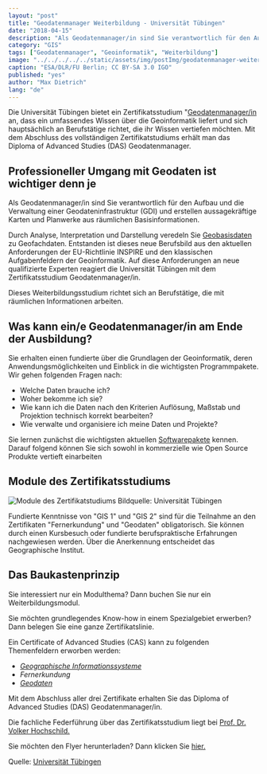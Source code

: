 ```yaml
---
layout: "post"
title: "Geodatenmanager Weiterbildung - Universität Tübingen"
date: "2018-04-15"
description: "Als Geodatenmanager/in sind Sie verantwortlich für den Aufbau und die Verwaltung einer GDI und erstellen Karten aus räumlichen Basisinformationen"
category: "GIS"
tags: ["Geodatenmanager", "Geoinformatik", "Weiterbildung"]
image: "../../../../../static/assets/img/postImg/geodatenmanager-weiterbildung-uni-tuebingen.jpg"
caption: "ESA/DLR/FU Berlin; CC BY-SA 3.0 IGO"
published: "yes"
author: "Max Dietrich"
lang: "de"
---
```


Die Universität Tübingen bietet ein Zertifikatsstudium "[Geodatenmanager/in](/gis/gehalt-in-der-gis-branche/ "Geodatenmanager Gehalt") an, dass ein umfassendes Wissen über die Geoinformatik liefert und sich hauptsächlich an Berufstätige richtet, die ihr Wissen vertiefen möchten. Mit dem Abschluss des vollständigen Zertifikatstudiums erhält man das Diploma of Advanced Studies (DAS) Geodatenmanager.

## Professioneller Umgang mit Geodaten ist wichtiger denn je

Als Geodatenmanager/in sind Sie verantwortlich für den Aufbau und die Verwaltung einer Geodateninfrastruktur (GDI) und erstellen aussagekräftige Karten und Planwerke aus räumlichen Basisinformationen.

Durch Analyse, Interpretation und Darstellung veredeln Sie [Geobasisdaten](/gis/was-sind-geodaten/) zu Geofachdaten. Entstanden ist dieses neue Berufsbild aus den aktuellen Anforderungen der EU-Richtlinie INSPIRE und den klassischen Aufgabenfeldern der Geoinformatik. Auf diese Anforderungen an neue qualifizierte Experten reagiert die Universität Tübingen mit dem Zertifikatsstudium Geodatenmanager/in.

Dieses Weiterbildungsstudium richtet sich an Berufstätige, die mit räumlichen Informationen arbeiten.

## Was kann ein/e Geodatenmanager/in am Ende der Ausbildung?

Sie erhalten einen fundierte über die Grundlagen der Geoinformatik, deren Anwendungsmöglichkeiten und Einblick in die wichtigsten Programmpakete. Wir gehen folgenden Fragen nach:

*   Welche Daten brauche ich?
*   Woher bekomme ich sie?
*   Wie kann ich die Daten nach den Kriterien Auflösung, Maßstab und Projektion technisch korrekt bearbeiten?
*   Wie verwalte und organisiere ich meine Daten und Projekte?

Sie lernen zunächst die wichtigsten aktuellen [Softwarepakete](/gis-software-optionen-open-source-kostenlos-und-kostenpflichtig "GIS-Software Optionen") kennen. Darauf folgend können Sie sich sowohl in kommerzielle wie Open Source Produkte vertieft einarbeiten

## Module des Zertifikatsstudiums

![Module des Zertifikatstudiums](/static/3f28db2f272a76a890c04b3aa9b4a736/fec90/csm_2016_DAS_Geodaten_9bdbcc4602.jpg "Module des Zertifikatstudiums")
Bildquelle: Universität Tübingen

Fundierte Kenntnisse von "GIS 1" und "GIS 2" sind für die Teilnahme an den Zertifikaten "Fernerkundung" und "Geodaten" obligatorisch. Sie können durch einen Kursbesuch oder fundierte berufspraktische Erfahrungen nachgewiesen werden. Über die Anerkennung entscheidet das Geographische Institut.

## Das Baukastenprinzip

Sie interessiert nur ein Modulthema? Dann buchen Sie nur ein Weiterbildungsmodul.

Sie möchten grundlegendes Know-how in einem Spezialgebiet erwerben? Dann belegen Sie eine ganze Zertifikatslinie.

Ein Certificate of Advanced Studies (CAS) kann zu folgenden Themenfeldern erworben werden:

*   [_Geographische Informationssysteme_](/gis/was-ist-gis "Was ist GIS?")
*   _Fernerkundung_
*   [_Geodaten_](/gis/was-sind-geodaten/ "Was sind Geodaten?")

Mit dem Abschluss aller drei Zertifikate erhalten Sie das Diploma of Advanced Studies (DAS) Geodatenmanager/in.

Die fachliche Federführung über das Zertifikatsstudium liegt bei [Prof. Dr. Volker Hochschild.](http://www.uni-tuebingen.de/en/92921 "Öffnet externen Link in neuem Fenster")

Sie möchten den Flyer herunterladen? Dann klicken Sie [hier.](http://www.uni-tuebingen.de/index.php?eID=tx_securedownloads&p=46108&u=0&g=0&t=1523908348&hash=421bcb13a894c2235a2760deb2fa654cfd2556cb&file=/fileadmin/Uni_Tuebingen/Zielgruppen/Tuebinger_Zentrum_fuer_Wissenschaftliche_Weiterbildung/Dokumente/2016_08_FlyerGeodatenmanager.pdf "Leitet Herunterladen der Datei ein")

Quelle: [Universität Tübingen](http://www.uni-tuebingen.de/zielgruppen/weiterbildung/programm/geodatenmanagerin.html)